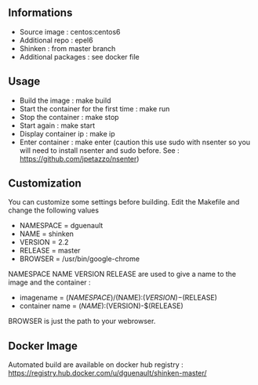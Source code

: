 ## Informations 

- Source image : centos:centos6
- Additional repo : epel6
- Shinken : from master branch
- Additional packages : see docker file

## Usage

- Build the image : make build
- Start the container for the first time : make run
- Stop the container : make stop
- Start again : make start
- Display container ip : make ip
- Enter container : make enter (caution this use sudo with nsenter so you will need to install nsenter and sudo before. See : https://github.com/jpetazzo/nsenter)

## Customization

You can customize some settings before building. Edit the Makefile and change the following values

- NAMESPACE = dguenault
- NAME = shinken
- VERSION = 2.2
- RELEASE = master
- BROWSER = /usr/bin/google-chrome

NAMESPACE NAME VERSION RELEASE are used to give a name to the image and the container :

- imagename = $(NAMESPACE)/$(NAME):$(VERSION)-$(RELEASE)
- container name = $(NAME):$(VERSION)-$(RELEASE)

BROWSER is just the path to your webrowser. 

## Docker Image

Automated build are available on docker hub registry : https://registry.hub.docker.com/u/dguenault/shinken-master/
